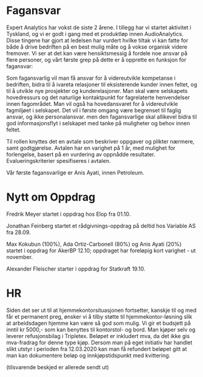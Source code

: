 # Fagansvar

Expert Analytics har vokst de siste 2 årene. I tillegg har vi startet aktivitet
i Tyskland, og vi er godt i gang med et produktløp innen AudioAnalytics. Disse
tingene har gjort at ledelsen har vurdert hvilke tiltak vi kan fatte for både å
drive bedriften på en best mulig måte og å vokse organisk videre fremover. Vi
ser at det kan være hensiktsmessig å fordele noe ansvar på flere personer, og
vårt første grep på dette er å opprette en funksjon for fagansvar:

Som fagansvarlig vil man få ansvar for å videreutvikle kompetanse i bedriften,
bidra til å ivareta relasjoner til eksisterende kunder innen feltet, og til å
utvikle nye prosjekter og kunderelasjoner. Man skal være selskapets
hovedressurs og det naturlige kontaktpunkt for fagrelaterte henvendelser innen
fagområdet. Man vil også ha hovedansvaret for å videreutvikle fagmiljøet i
selskapet. Det vil i første omgang være begrenset til faglig ansvar, og ikke
personalansvar. men den fagansvarlige skal allikevel bidra til god
informasjonsflyt i selskapet med tanke på muligheter og behov innen feltet.

Til rollen knyttes det en avtale som beskriver oppgaver og plikter nærmere,
samt godtgjørelse. Avtalen har en varighet på 1 år, med mulighet for
forlengelse, basert på en vurdering av oppnådde resultater.
Evalueringskriterier spesifiseres i avtalen.

Vår første fagansvarlige er Anis Ayati, innen Petroleum. 

# Nytt om Oppdrag

Fredrik Meyer startet i oppdrag hos Elop fra 01.10. 

Jonathan Feinberg startet et rådgivnings-oppdrag på deltid hos Variable AS fra
28.09.

Max Kokubun (100%), Ada Ortiz-Carbonell (80%) og Anis Ayati (20%) startet i
oppdrag for AkerBP 12.10; oppdraget har foreløpig kort varighet - ut november.

Alexander Fleischer starter i oppdrag for Statkraft 19.10.

# HR

Siden det ser ut til at hjemmekontorsituasjonen fortsetter, kanskje til og med
får et permanent preg, ønsker vi å tilby støtte til hjemmekontor-løsning slik
at arbeidsdagen hjemme kan være så god som mulig. Vi gir et budsjett på inntil
kr 5000,- som kan benyttes til kontorstol- og bord. Man kjøper selv og leverer
refusjonsbilag i Tripletex. Beløpet er inkludert mva, da det ikke gis
mva-fradrag for denne type kjøp. Dersom man på eget initiativ har handlet slikt
utstyr i perioden fra 12.03.2020 kan man få refundert beløpet gitt at man kan
dokumentere beløp og innkjøpstidspunkt med kvittering.

(tilsvarende  beskjed er allerede sendt ut)

